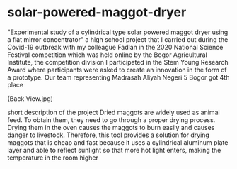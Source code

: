 # solar-powered-maggot-dryer
"Experimental study of a cylindrical type solar powered maggot dryer using a flat mirror concentrator" a high school project that I carried out during the Covid-19 outbreak with my colleague Fadlan in the 2020 National Science Festival competition which was held online by the Bogor Agricultural Institute, the competition division I participated in the Stem Young Research Award where participants were asked to create an innovation in the form of a prototype. Our team representing Madrasah Aliyah Negeri 5 Bogor got 4th place

(Back View.jpg)

short description of the project
Dried maggots are widely used as animal feed. To obtain them, they need to go through a proper drying process. Drying them in the oven causes the maggots to burn easily and causes danger to livestock. Therefore, this tool provides a solution for drying maggots that is cheap and fast because it uses a cylindrical aluminum plate layer and able to reflect sunlight so that more hot light enters, making the temperature in the room higher
